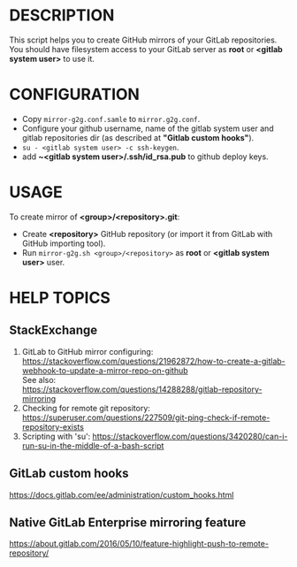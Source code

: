 # DESCRIPTION
This script helps you to create GitHub mirrors of your GitLab repositories. You should have filesystem access to your GitLab server as **root** or **\<gitlab system user>** to use it.

# CONFIGURATION
* Copy `mirror-g2g.conf.samle` to `mirror.g2g.conf`.
* Configure your github username, name of the gitlab system user and gitlab repositories dir (as described at **"Gitlab custom hooks"**).
* `su - <gitlab system user> -c ssh-keygen`.
* add **~\<gitlab system user>/.ssh/id_rsa.pub** to github deploy keys.

# USAGE
To create mirror of **\<group>/\<repository>.git**:
* Create **\<repository>** GitHub repository (or import it from GitLab with GitHub importing tool).
* Run `mirror-g2g.sh <group>/<repository>` as **root** or **\<gitlab system user>** user.

# HELP TOPICS
## StackExchange
1. GitLab to GitHub mirror configuring: https://stackoverflow.com/questions/21962872/how-to-create-a-gitlab-webhook-to-update-a-mirror-repo-on-github  
	See also:  
		https://stackoverflow.com/questions/14288288/gitlab-repository-mirroring
2. Checking for remote git repository: https://superuser.com/questions/227509/git-ping-check-if-remote-repository-exists
3. Scripting with 'su': https://stackoverflow.com/questions/3420280/can-i-run-su-in-the-middle-of-a-bash-script

## GitLab custom hooks
https://docs.gitlab.com/ee/administration/custom_hooks.html

## Native GitLab Enterprise mirroring feature
https://about.gitlab.com/2016/05/10/feature-highlight-push-to-remote-repository/
